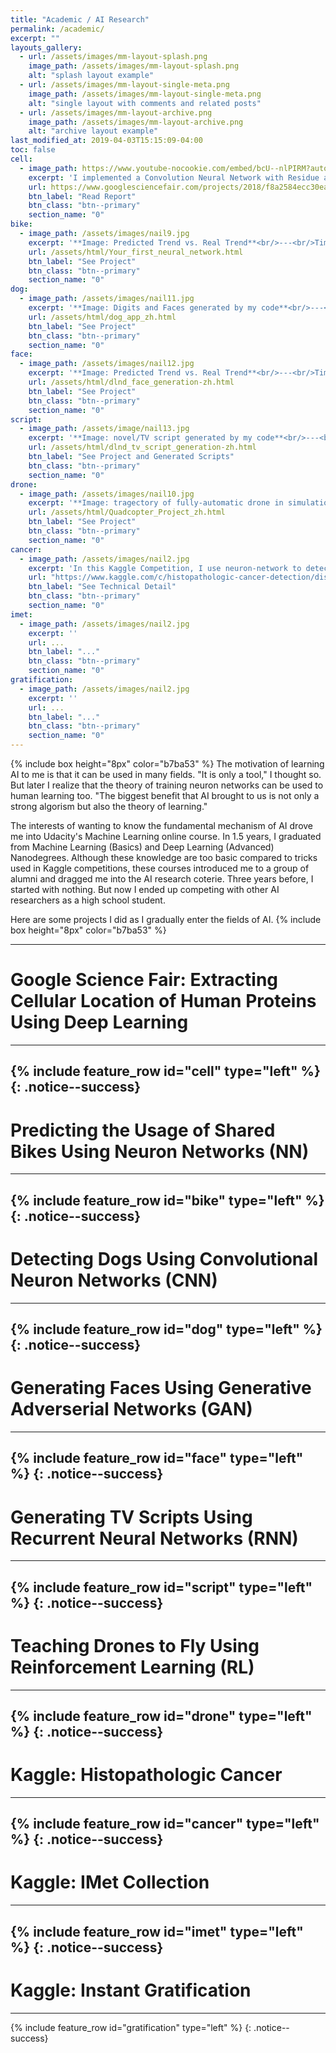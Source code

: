 ```yaml
---
title: "Academic / AI Research"
permalink: /academic/
excerpt: ""
layouts_gallery:
  - url: /assets/images/mm-layout-splash.png
    image_path: /assets/images/mm-layout-splash.png
    alt: "splash layout example"
  - url: /assets/images/mm-layout-single-meta.png
    image_path: /assets/images/mm-layout-single-meta.png
    alt: "single layout with comments and related posts"
  - url: /assets/images/mm-layout-archive.png
    image_path: /assets/images/mm-layout-archive.png
    alt: "archive layout example"
last_modified_at: 2019-04-03T15:15:09-04:00
toc: false
cell:
  - image_path: https://www.youtube-nocookie.com/embed/bcU--nlPIRM?autoplay=1&mute=1&showinfo=0&rel=0&loop=1&playlist=bcU--nlPIRM
    excerpt: 'I implemented a Convolution Neural Network with Residue and Squeeze-Excitation layers classifier to locate given proteins of any type in a subcellular structure. After training the model using a series of techniques, it can locate thousands of proteins in 27 different human cell types into 28 subcellular locations, way significant than historical approaches. The model can classify 4,500 images per minute with an accuracy of 63.07%, surpassing human performance in accuracy (by 35%) and speed.'
    url: https://www.googlesciencefair.com/projects/2018/f8a2584ecc30ea734d38042a861db599f14dd9a8fb0618b1bb10c480e7dc13b8
    btn_label: "Read Report"
    btn_class: "btn--primary"
    section_name: "0"
bike:
  - image_path: /assets/images/nail9.jpg
    excerpt: '**Image: Predicted Trend vs. Real Trend**<br/>---<br/>Time: `2017`<br/>Achievements: `Model Prediction Accuracy 80.3%`<br/><br/> >> I used a simple feed forward Neuron Network to predict the hourly amount usage of shared bikes using features like the season, weather, and date.'
    url: /assets/html/Your_first_neural_network.html
    btn_label: "See Project"
    btn_class: "btn--primary"
    section_name: "0"
dog:
  - image_path: /assets/images/nail11.jpg
    excerpt: '**Image: Digits and Faces generated by my code**<br/>---<br/>Time: `2017`<br/>Achievements: `Generated Human-recognizable faces` `Generated handwriting digits`<br/><br/> >> In this project, I detected the types of dogs using Convolutional Neutron Network. I first loaded the human face dataset from scikit-learn and detect faces as a practice. After training the dataset using ResNet50 architecture, I found out that the pre-trained model can out-compete the performance of OpenCV library by about 10% accuracy. Then went a step further to predict the types of dogs using CNN and trained it from scratch. Although the accuracy of standard CNN is low (9.2% accuracy), but with ResNet50 architecture, I was able to successfully classify 41.5% of the dogs into 133 correct categories, way better than my performance.'
    url: /assets/html/dog_app_zh.html
    btn_label: "See Project"
    btn_class: "btn--primary"
    section_name: "0"
face:
  - image_path: /assets/images/nail12.jpg
    excerpt: '**Image: Predicted Trend vs. Real Trend**<br/>---<br/>Time: `2017`<br/>Achievements: `Model Prediction Accuracy 80.3%`<br/><br/> >> I generated handwritten digits pictures and faces using GAN on MNIST and CelebA dataset. After data pre-processing and building the Generator and Discriminator, I trained the GAN and fine-tuned the parameters. The parameters(learning rates) are hard to tune but after only one epoch, the network can output recognizable handwritings and faces completely generated by computer from random numbers.'
    url: /assets/html/dlnd_face_generation-zh.html
    btn_label: "See Project"
    btn_class: "btn--primary"
    section_name: "0"
script:
  - image_path: /assets/image/nail13.jpg
    excerpt: '**Image: novel/TV script generated by my code**<br/>---<br/>Time: `2017`<br/>Achievements: `Generated Human-recognizable novel`<br/><br/> >> Using Recursive Neuron Network I generated TV Scripts for "The Simpsons". I first tokenize each word in The Simpsons Dataset and use Tensorflow to train the embedded words in mini-batches. After 124 epochs, the model can generate some scripts that actually make some sense.'
    url: /assets/html/dlnd_tv_script_generation-zh.html
    btn_label: "See Project and Generated Scripts"
    btn_class: "btn--primary"
    section_name: "0"
drone:
  - image_path: /assets/images/nail10.jpg
    excerpt: '**Image: tragectory of fully-automatic drone in simulation**<br/>---<br/>Time: `2017`<br/>Achievements: `Using RL to balance the drones so that it does not crash` `Command the drone to go to specific coordinate`<br/><br/> >> In this project, I was able to make a virtual drone dynamically hover and go to a specific location its own using Reinforcement Learning. Usually, people have to control four different motors to ensure drones do not crash, but now with this algorism, you can tell a drone x,y,z where it should go and it can go there automatically.'
    url: /assets/html/Quadcopter_Project_zh.html
    btn_label: "See Project"
    btn_class: "btn--primary"
    section_name: "0"
cancer:
  - image_path: /assets/images/nail2.jpg
    excerpt: 'In this Kaggle Competition, I use neuron-network to detect cancer samples from histopathologic images with unbelieveable 98% accuracy, surpassing the accuracy of PatchCamelyon benchmark model in the paper `B. S. Veeling, J. Linmans, J. Winkens, T. Cohen, M. Welling. "Rotation Equivariant CNNs for Digital Pathology". arXiv:1806.03962` (AUC 96.3%). Although people cheated using the method I discovered in the competition, I was still ranked TOP 10% with my hardwork.'
    url: "https://www.kaggle.com/c/histopathologic-cancer-detection/discussion/87367"
    btn_label: "See Technical Detail"
    btn_class: "btn--primary"
    section_name: "0"
imet:
  - image_path: /assets/images/nail2.jpg
    excerpt: ''
    url: ...
    btn_label: "..."
    btn_class: "btn--primary"
    section_name: "0"
gratification:
  - image_path: /assets/images/nail2.jpg
    excerpt: ''
    url: ...
    btn_label: "..."
    btn_class: "btn--primary"
    section_name: "0"
---
```

{% include box height="8px" color="b7ba53" %}
The motivation of learning AI to me is that it can be used in many fields. "It is only a tool," I thought so. But later I realize that the theory of training neuron networks can be used to human learning too. "The biggest benefit that AI brought to us is not only a strong algorism but also the theory of learning."

The interests of wanting to know the fundamental mechanism of AI drove me into Udacity's Machine Learning online course. In 1.5 years, I graduated from Machine Learning (Basics) and Deep Learning (Advanced) Nanodegrees. Although these knowledge are too basic compared to tricks used in Kaggle competitions, these courses introduced me to a group of alumni and dragged me into the AI research coterie.
Three years before, I started with nothing. But now I ended up competing with other AI researchers as a high school student.

Here are some projects I did as I gradually enter the fields of AI.
{% include box height="8px" color="b7ba53" %}

---
# Google Science Fair: Extracting Cellular Location of Human Proteins Using Deep Learning
---
{% include feature_row id="cell" type="left" %}
{: .notice--success}
---
# Predicting the Usage of Shared Bikes Using Neuron Networks (NN)
---
{% include feature_row id="bike" type="left" %}
{: .notice--success}
---
# Detecting Dogs Using Convolutional Neuron Networks (CNN)
---
{% include feature_row id="dog" type="left" %}
{: .notice--success}
---
# Generating Faces Using Generative Adverserial Networks (GAN)
---
{% include feature_row id="face" type="left" %}
{: .notice--success}
---
# Generating TV Scripts Using Recurrent Neural Networks (RNN)
---
{% include feature_row id="script" type="left" %}
{: .notice--success}
---
# Teaching Drones to Fly Using Reinforcement Learning (RL)
---
{% include feature_row id="drone" type="left" %}
{: .notice--success}
---
# Kaggle: Histopathologic Cancer
---
{% include feature_row id="cancer" type="left" %}
{: .notice--success}
---
# Kaggle: IMet Collection
---
{% include feature_row id="imet" type="left" %}
{: .notice--success}
---
# Kaggle: Instant Gratification
---
{% include feature_row id="gratification" type="left" %}
{: .notice--success}
